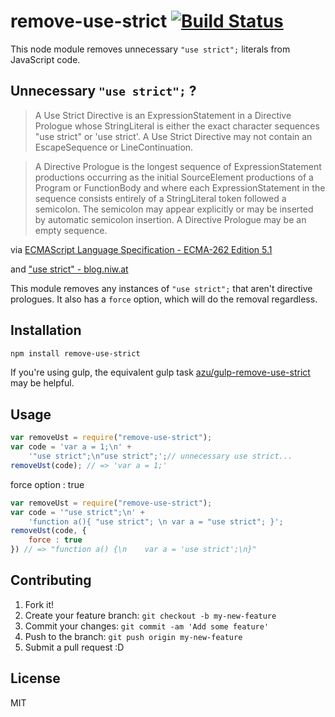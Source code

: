 # remove-use-strict [![Build Status](https://travis-ci.org/azu/remove-use-strict.svg?branch=master)](https://travis-ci.org/azu/remove-use-strict)

This node module removes unnecessary `"use strict";` literals from JavaScript code.

## Unnecessary `"use strict";` ?

> A Use Strict Directive is an ExpressionStatement in a Directive Prologue whose StringLiteral is either the exact character sequences "use strict" or 'use strict'. A Use Strict Directive may not contain an EscapeSequence or LineContinuation.

> A Directive Prologue is the longest sequence of ExpressionStatement productions occurring as the initial SourceElement productions of a Program or FunctionBody and where each ExpressionStatement in the sequence consists entirely of a StringLiteral token followed a semicolon. The semicolon may appear explicitly or may be inserted by automatic semicolon insertion. A Directive Prologue may be an empty sequence.

via [ECMAScript Language Specification - ECMA-262 Edition 5.1](http://ecma-international.org/ecma-262/5.1/#sec-14.1 "ECMAScript Language Specification - ECMA-262 Edition 5.1")

and [&#34;use strict&#34; - blog.niw.at](http://blog.niw.at/post/26687866336 "&#34;use strict&#34; - blog.niw.at")

This module removes any instances of `"use strict";` that aren't directive prologues. It also has a `force` option, which will do the removal regardless.

## Installation

``` sh
npm install remove-use-strict
```

If you're using gulp, the equivalent gulp task [azu/gulp-remove-use-strict](https://github.com/azu/gulp-remove-use-strict) may be helpful.

## Usage

``` js
var removeUst = require("remove-use-strict");
var code = 'var a = 1;\n' +
    '"use strict";\n"use strict";';// unnecessary use strict...
removeUst(code); // => 'var a = 1;'
```

force option : true

``` js
var removeUst = require("remove-use-strict");
var code = '"use strict";\n' +
    'function a(){ "use strict"; \n var a = "use strict"; }';
removeUst(code, {
    force : true
}) // => "function a() {\n    var a = 'use strict';\n}"
```


## Contributing

1. Fork it!
2. Create your feature branch: `git checkout -b my-new-feature`
3. Commit your changes: `git commit -am 'Add some feature'`
4. Push to the branch: `git push origin my-new-feature`
5. Submit a pull request :D

## License

MIT
